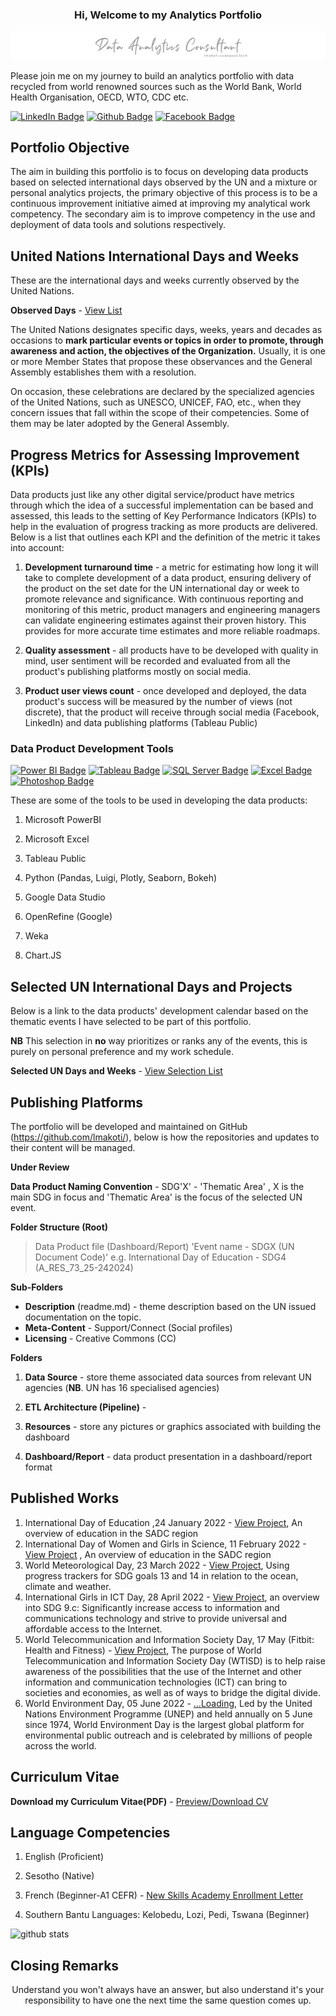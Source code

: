 ### <p style="text-align: center">Hi, Welcome to my Analytics Portfolio </p>

<img src="resource\banner.png" alt="portfolio banner">

Please join me on my journey to build an analytics portfolio with data recycled from world renowned sources such as the World Bank, World Health Organisation, OECD, WTO, CDC etc.

[![LinkedIn Badge](https://img.shields.io/badge/-lehlohonolomakoti-0e76a8?style=flat&labelColor=0e76a8&logo=linkedin&logoColor=white&link=https://linkedin.com/in/lehlohonolomakoti)][linkedin]
[![Github Badge](https://img.shields.io/badge/-lehlohonolomakoti-000000?style=flat&labelColor=000000&logo=github&logoColor=white&link=https://github.com/lmakoti)][github] 
[![Facebook Badge](https://img.shields.io/badge/-lmakoti-1ca0f1?style=flat&labelColor=1ca0f1&logo=facebook&logoColor=white&link=https://facebook.com/lmakoti)][facebook]



## Portfolio Objective

The aim in building this portfolio is to focus on developing data products based on selected international days observed by the UN and a mixture or personal analytics projects, the primary objective of this process is to be a continuous improvement initiative aimed at improving my analytical work competency. The secondary aim is to improve competency in the use and deployment of data tools and solutions respectively.



## United Nations International Days and Weeks

These are the international days and weeks currently observed by the United Nations. 

**Observed Days** - <a href="https://www.un.org/en/observances/list-days-weeks" target="_blank">View List</a>

The United Nations designates specific days, weeks, years and decades as occasions to **mark particular events or topics in order to promote,  through awareness and action, the objectives of the Organization.**  Usually, it is one or more Member States that propose these observances  and the General Assembly establishes them with a resolution.

On occasion, these celebrations are declared by the specialized  agencies of the United Nations, such as UNESCO, UNICEF, FAO, etc., when  they concern issues that fall within the scope of their competencies.  Some of them may be later adopted by the General Assembly.



## Progress Metrics for Assessing Improvement (KPIs)

Data products just like any other digital service/product have metrics through which the idea of a successful implementation can be based and assessed, this leads to the setting of Key Performance Indicators (KPIs) to help in the evaluation of progress tracking as more products are delivered. Below is a list that outlines each KPI and the definition of the metric it takes into account:

1. **Development turnaround time** - a metric for estimating how long it will take to complete development of a data product, ensuring delivery of the product on the set date for the UN international day or week to promote relevance and significance. With continuous reporting and monitoring of this metric, product managers and engineering managers can validate engineering estimates against their proven history. This provides for more accurate time estimates and more reliable roadmaps.

2. **Quality assessment** - all products have to be developed with quality in mind, user sentiment will be recorded and evaluated from all the product's publishing platforms mostly on social media.

3. **Product user views count** - once developed and deployed, the data product's success will be measured by the number of views (not discrete), that the product will receive through social media (Facebook, LinkedIn) and data publishing platforms (Tableau Public)



### Data Product Development Tools

[![Power BI Badge](https://img.shields.io/badge/-Power%20BI-F2C811?style=for-the-badge&labelColor=212121&logo=powerbi)](#) [![Tableau Badge](https://img.shields.io/badge/-Tableau-E97627?style=for-the-badge&labelColor=212121&logo=tableau)](#) [![SQL Server Badge](https://img.shields.io/badge/-SQL%20Server-CC2927?style=for-the-badge&labelColor=212121&logo=Microsoft%20SQL%20Server&logoColor=CC2927)](#) [![Excel Badge](https://img.shields.io/badge/-Microsoft%20Excel-217346?style=for-the-badge&labelColor=212121&logo=Microsoft%20Excel&logoColor=217346)](#) [![Photoshop Badge](https://img.shields.io/badge/-Adobe%20Photoshop-161637?style=for-the-badge&labelColor=212121&logo=Adobe%20Photoshop&logoColor=white)](#)

These are some of the tools to be used in developing the data products:

1. Microsoft PowerBI

2. Microsoft Excel

3. Tableau Public

4. Python (Pandas, Luigi, Plotly, Seaborn, Bokeh)

5. Google Data Studio

6. OpenRefine (Google)

7. Weka

8. Chart.JS

   

## Selected UN International Days and Projects

Below is a link to the data products' development calendar based on the thematic events I have selected to be part of this portfolio. 

**NB** This selection in **no** way prioritizes or ranks any of the events, this is purely on personal preference and my work schedule.

**Selected UN Days and Weeks** -  <a href="resource\Selected UN Days.md" target="_blank">View Selection List</a>



## Publishing Platforms

The portfolio will be developed and maintained on GitHub (https://github.com/lmakoti/), below is how the repositories and updates to their content will be managed.

**Under Review**

**Data Product Naming Convention** - SDG'X' - 'Thematic Area' , X is the main SDG in focus and 'Thematic Area' is the focus of the selected UN event.

**Folder Structure (Root)**

> Data Product file (Dashboard/Report) 
> 'Event name - SDGX (UN Document Code)'
> e.g. International Day of Education - SDG4 (A_RES_73_25-242024)

**Sub-Folders**
* **Description** (readme.md) - theme description based on the UN issued documentation on the topic.
* **Meta-Content** - Support/Connect (Social profiles)
* **Licensing** - Creative Commons (CC)

**Folders**

1. **Data Source** - store theme associated data sources from relevant UN agencies (**NB**. UN has 16 specialised agencies)

2. **ETL Architecture (Pipeline)** - 

3. **Resources** - store any pictures or graphics associated with building the dashboard

4. **Dashboard/Report** - data product presentation in a dashboard/report format

   

<!---<p style="text-align: center">Then enters meno ... </p>--->



## Published Works

1. International Day of Education ,24 January 2022 - <a href="https://github.com/lmakoti/SDG4-Education">View Project</a>, An overview of education in the SADC region
2. International Day of Women and Girls in Science, 11 February 2022 - <a href="https://github.com/lmakoti/SDG5-Gender-Equality/">View Project</a> , An overview of education in the SADC region
3. World Meteorological Day, 23 March 2022 - <a href="https://github.com/lmakoti/03_World-Meteorological-Day">View Project</a>, Using progress trackers for SDG goals 13 and 14 in relation to the ocean, climate and weather.
4. International Girls in ICT Day, 28 April 2022 - <a href="https://github.com/lmakoti/04_International-Girls-in-ICT-Day">View Project</a>, an overview into SDG 9.c: Significantly increase access to information and  communications technology and strive to provide universal and affordable access to the Internet.
5. World Telecommunication and Information Society Day, 17 May (Fitbit: Health and Fitness) - <a href="https://github.com/lmakoti/05_Fibit_Fitness_Tracker">View Project</a>, The purpose of World Telecommunication and Information Society Day (WTISD) is to help raise awareness of the possibilities that the use of the Internet and other information and communication technologies (ICT) can bring to societies and economies, as well as of ways to bridge the digital divide. 
6. World Environment Day, 05 June 2022 - <a href="#">...Loading</a>, Led by the United Nations Environment Programme (UNEP) and held annually on 5 June since 1974, World Environment Day is the largest global platform for environmental public outreach and is celebrated by millions of people across the world.

## Curriculum Vitae

**Download my Curriculum Vitae(PDF)** - <a href="resource\LMakoti-CV.pdf" target="_blank" download="Lehlohonolo Makoti CV">Preview/Download CV</a>

## Language Competencies
1. English (Proficient)

2. Sesotho (Native)

3. French (Beginner-A1 CEFR) - <a href="https://github.com/LM411/certifications/blob/main/Letter-of-enrollment-1093136.pdf">New Skills Academy Enrollment Letter</a>

4. Southern Bantu Languages: Kelobedu, Lozi, Pedi, Tswana (Beginner)

   

![github stats](https://github-readme-stats.vercel.app/api?username=lmakoti&show_icons=true)

## Closing Remarks

<p style="text-align: center">Understand you won't always have an answer, but also understand it's your responsibility to have one the next time the same question comes up.</p>

<!-- Profile Links -->

[linkedin]: https://www.linkedin.com/in/lehlohonolomakoti/
[github]: https://www.github.com/lmakoti/
[facebook]: https://www.facebook.com/lmakoti/

<!--Technology Stack-->

[powerbibadge]: https://img.shields.io/badge/-Power%20BI-F2C811?style=for-the-badge&labelColor=212121&logo=powerbi
[tableaubadge]: https://img.shields.io/badge/-Tableau-E97627?style=for-the-badge&labelColor=212121&logo=tableau
[sqlserverbadge]: https://img.shields.io/badge/-SQL%20Server-CC2927?style=for-the-badge&labelColor=212121&logo=Microsoft%20SQL%20Server&logoColor=CC2927
[excelbadge]: https://img.shields.io/badge/-Microsoft%20Excel-217346?style=for-the-badge&labelColor=212121&logo=Microsoft%20Excel&logoColor=217346
[photoshop]: https://img.shields.io/badge/-Photoshop-3776AB?style=for-the-badge&labelColor=212121&logo=python

